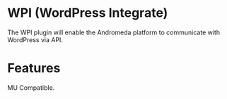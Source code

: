 WPI (WordPress Integrate)
==========================

The WPI plugin will enable the Andromeda platform to communicate with WordPress via API.

Features
========
MU Compatible.
